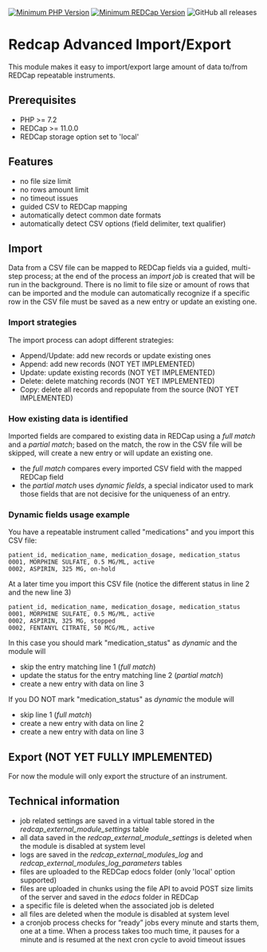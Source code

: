[![Minimum PHP Version](https://img.shields.io/badge/PHP-%3E%3D%207.2-8892BF)](https://php.net)
[![Minimum REDCap Version](https://img.shields.io/badge/REDCap-%3E%3D%2011.0.0-brightgreen)](https://redcap.vanderbilt.edu)
![GitHub all releases](https://img.shields.io/github/downloads/vanderbilt-redcap/advanced_import/total)

# Redcap Advanced Import/Export

This module makes it easy to import/export large amount of data to/from REDCap repeatable instruments.

## Prerequisites
* PHP >= 7.2
* REDCap >= 11.0.0
* REDCap storage option set to 'local'

## Features
* no file size limit
* no rows amount limit
* no timeout issues
* guided CSV to REDCap mapping
* automatically detect common date formats
* automatically detect CSV options (field delimiter, text qualifier)

## Import
Data from a CSV file can be mapped to REDCap fields via a guided, multi-step process; at the end of the process an *import job* is created that will be run in the background.
There is no limit to file size or amount of rows that can be imported and the module can automatically recognize if a specific row in the CSV file must be saved as a new entry or update an existing one.

### Import strategies
The import process can adopt different strategies:
* Append/Update: add new records or update existing ones
* Append: add new records (NOT YET IMPLEMENTED)
* Update: update existing records (NOT YET IMPLEMENTED)
* Delete: delete matching records (NOT YET IMPLEMENTED)
* Copy: delete all records and repopulate from the source (NOT YET IMPLEMENTED)

### How existing data is identified
Imported fields are compared to existing data in REDCap using a *full match* and a *partial match*; based on the match, the row in the CSV file will be skipped, will create a new entry or will update an existing one.
* the *full match* compares every imported CSV field with the mapped REDCap field
* the *partial match* uses *dynamic fields*, a special indicator used to mark those fields that are not decisive for the uniqueness of an entry.

### Dynamic fields usage example
You have a repeatable instrument called "medications" and you import this CSV file:
```
patient_id, medication_name, medication_dosage, medication_status
0001, MORPHINE SULFATE, 0.5 MG/ML, active
0002, ASPIRIN, 325 MG, on-hold
```

At a later time you import this CSV file
(notice the different status in line 2 and the new line 3)

```
patient_id, medication_name, medication_dosage, medication_status
0001, MORPHINE SULFATE, 0.5 MG/ML, active
0002, ASPIRIN, 325 MG, stopped
0002, FENTANYL CITRATE, 50 MCG/ML, active
```
In this case you should mark "medication_status" as *dynamic* and the module will
* skip the entry matching line 1 (*full match*)
* update the status for the entry matching line 2 (*partial match*)
* create a new entry with data on line 3

If you DO NOT mark "medication_status" as *dynamic* the module will
* skip line 1 (*full match*)
* create a new entry with data on line 2
* create a new entry with data on line 3
## Export (NOT YET FULLY IMPLEMENTED)
For now the module will only export the structure of an instrument.

## Technical information
* job related settings are saved in a virtual table stored in the *redcap_external_module_settings* table
* all data saved in the *redcap_external_module_settings* is deleted when the module is disabled at system level
* logs are saved in the *redcap_external_modules_log* and *redcap_external_modules_log_parameters* tables
* files are uploaded to the REDCap edocs folder (only 'local' option supported)
* files are uploaded in chunks using the file API to avoid POST size limits of the server and saved in the *edocs* folder in REDCap
* a specific file is deleted when the associated job is deleted
* all files are deleted when the module is disabled at system level
* a cronjob process checks for “ready” jobs every minute and starts them, one at a time. When a process takes too much time, it pauses for a minute and is resumed at the next cron cycle to avoid timeout issues

